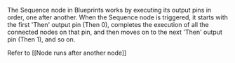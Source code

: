 
The Sequence node in Blueprints works by executing its output pins in order, one after another. When the Sequence node is triggered, it starts with the first 'Then' output pin (Then 0), completes the execution of all the connected nodes on that pin, and then moves on to the next 'Then' output pin (Then 1), and so on.

Refer to [[Node runs after another node]]